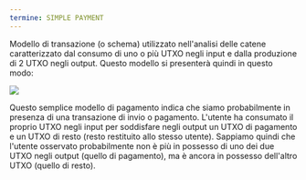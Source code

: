 ```yaml
---
termine: SIMPLE PAYMENT
---
```


Modello di transazione (o schema) utilizzato nell'analisi delle catene caratterizzato dal consumo di uno o più UTXO negli input e dalla produzione di 2 UTXO negli output. Questo modello si presenterà quindi in questo modo:

![](../../dictionnaire/assets/5.png)

Questo semplice modello di pagamento indica che siamo probabilmente in presenza di una transazione di invio o pagamento. L'utente ha consumato il proprio UTXO negli input per soddisfare negli output un UTXO di pagamento e un UTXO di resto (resto restituito allo stesso utente). Sappiamo quindi che l'utente osservato probabilmente non è più in possesso di uno dei due UTXO negli output (quello di pagamento), ma è ancora in possesso dell'altro UTXO (quello di resto).